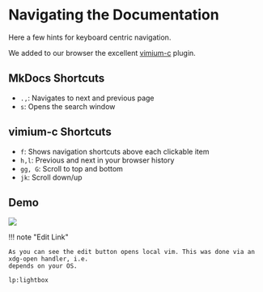 # Navigating the Documentation

Here a few hints for keyboard centric navigation.

We added to our browser the excellent [vimium-c](https://github.com/gdh1995/vimium-c) plugin.

## MkDocs Shortcuts

- `.,`: Navigates to next and previous page
- `s`: Opens the search window


## vimium-c Shortcuts

- `f`: Shows navigation shortcuts above each clickable item
- `h,l`: Previous and next in your browser history
- `gg, G`: Scroll to top and bottom 
- `jk`: Scroll down/up

## Demo

![](./img/navdemo.gif)


!!! note "Edit Link"

    As you can see the edit button opens local vim. This was done via an xdg-open handler, i.e.
    depends on your OS.


`lp:lightbox`
